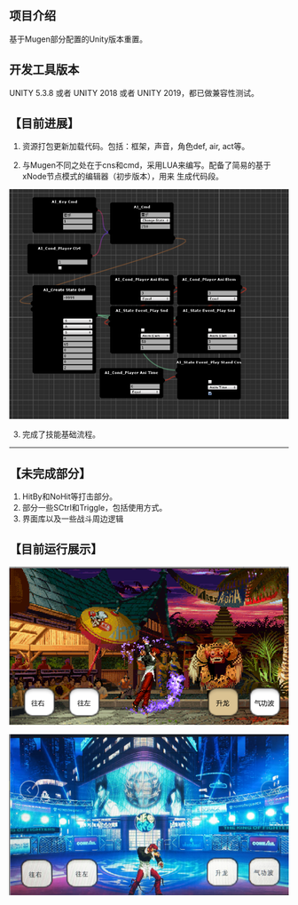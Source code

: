 ## 项目介绍

基于Mugen部分配置的Unity版本重置。

## 开发工具版本
UNITY 5.3.8 或者 UNITY 2018 或者 UNITY 2019，都已做兼容性测试。

## 【目前进展】
1. 资源打包更新加载代码。包括：框架，声音，角色def, air, act等。

2. 与Mugen不同之处在于cns和cmd，采用LUA来编写。配备了简易的基于xNode节点模式的编辑器（初步版本），用来
	生成代码段。

![](./images/1582540326699.png)

3. 完成了技能基础流程。


----------

## 【未完成部分】
1. HitBy和NoHit等打击部分。
2. 部分一些SCtrl和Triggle，包括使用方式。
3. 界面库以及一些战斗周边逻辑

## 【目前运行展示】

![](./images/kof97_1.png)

![](./images/kofRv.png)